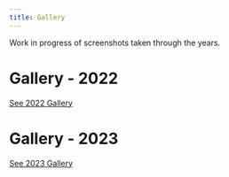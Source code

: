 ```yaml
---
title: Gallery
---
```

 
Work in progress of screenshots taken through the years.

# Gallery - 2022

[See 2022 Gallery](2022.md)

# Gallery - 2023

[See 2023 Gallery](2023.md)

